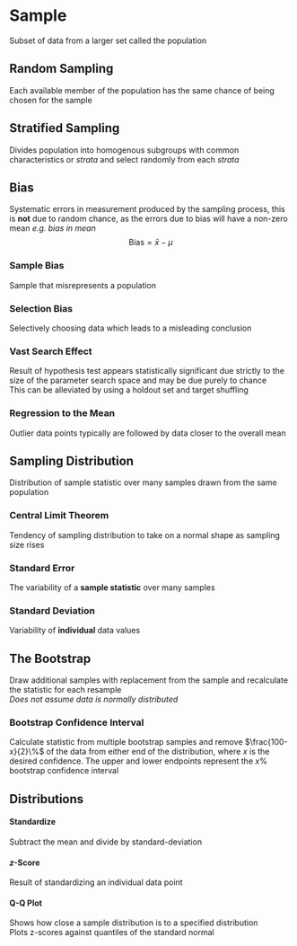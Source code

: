 # Sample  
Subset of data from a larger set called the population  

## Random Sampling  
Each available member of the population has the same chance of being chosen for the sample   

## Stratified Sampling  
Divides population into homogenous subgroups with common characteristics or *strata* and select randomly from each *strata*  

## Bias  
Systematic errors in measurement produced by the sampling process, this is **not** due to random chance, as the errors due to bias will have a non-zero mean 
*e.g. bias in mean*  
$$
\text{Bias} = \bar{x} - \mu
$$

### Sample Bias  
Sample that misrepresents a population  

### Selection Bias  
Selectively choosing data which leads to a misleading conclusion  

### Vast Search Effect  
Result of hypothesis test appears statistically significant due strictly to the size of the parameter search space and may be due purely to chance  
This can be alleviated by using a holdout set and target shuffling  

### Regression to the Mean  
Outlier data points typically are followed by data closer to the overall mean

## Sampling Distribution  
Distribution of sample statistic over many samples drawn from the same population  

### Central Limit Theorem  
Tendency of sampling distribution to take on a normal shape as sampling size rises 

### Standard Error  
The variability of a **sample statistic** over many samples  

### Standard Deviation  
Variability of **individual** data values

## The Bootstrap  
Draw additional samples with replacement from the sample and recalculate the statistic for each resample  
*Does not assume data is normally distributed*

### Bootstrap Confidence Interval  
Calculate statistic from multiple bootstrap samples and remove $\frac{100-x}{2}\%$ of the data from either end of the distribution, where $x$ is the desired confidence. The upper and lower endpoints represent the $x\%$ bootstrap confidence interval  

## Distributions  
#### Standardize  
Subtract the mean and divide by standard-deviation  
#### $z$-Score  
Result of standardizing an individual data point  
#### Q-Q Plot  
Shows how close a sample distribution is to a specified distribution  
Plots z-scores against quantiles of the standard normal